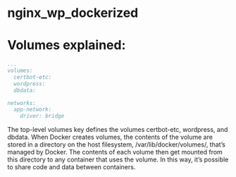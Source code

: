 # nginx_wp_dockerized

# Volumes explained:
```yaml
...
volumes:
  certbot-etc:
  wordpress:
  dbdata:

networks:
  app-network:
    driver: bridge
```

   The top-level volumes key defines the volumes certbot-etc, wordpress, and dbdata. When Docker creates volumes, the contents of the volume are stored in a directory on the host filesystem, /var/lib/docker/volumes/, that’s managed by Docker. The contents of each volume then get mounted from this directory to any container that uses the volume. In this way, it’s possible to share code and data between containers.
